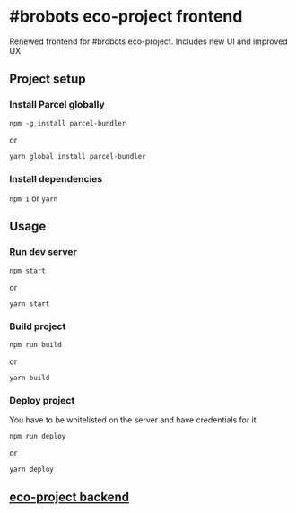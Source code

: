 # #brobots eco-project frontend

Renewed frontend for #brobots eco-project. Includes new UI and improved UX

## Project setup

### Install Parcel globally

`npm -g install parcel-bundler`

or

`yarn global install parcel-bundler`

### Install dependencies

`npm i` or `yarn`

## Usage

### Run dev server

`npm start`

or

`yarn start`

### Build project

`npm run build`

or

`yarn build`

### Deploy project

You have to be whitelisted on the server and have credentials for it.

`npm run deploy`

or

`yarn deploy`

## [eco-project backend](https://github.com/andrew4ever/ecobrobotsbackend)
